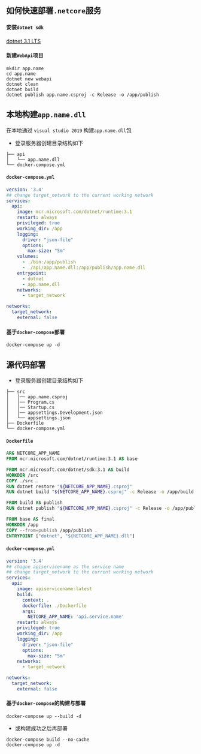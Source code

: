 ## 如何快速部署`.netcore`服务

#### 安装`dotnet sdk`
[dotnet 3.1 LTS](https://dotnet.microsoft.com/download/dotnet/3.1)


#### 新建`WebApi`项目
```shell
mkdir app.name
cd app.name
dotnet new webapi 
dotnet clean 
dotnet build
dotnet publish app.name.csproj -c Release -o /app/publish
```

## 本地构建`app.name.dll`
在本地通过 `visual studio 2019` 构建`app.name.dll`包

- 登录服务器创建目录结构如下
```
├── api
│   └── app.name.dll
└── docker-compose.yml
```

#### `docker-compose.yml`
```YAML
version: '3.4'
## change target_network to the current working network
services:
  api:
    image: mcr.microsoft.com/dotnet/runtime:3.1
    restart: always
    privileged: true
    working_dir: /app
    logging: 
      driver: "json-file"
      options:
        max-size: "5m"
    volumes:
      - ./bin:/app/publish
      - ./api/app.name.dll:/app/publish/app.name.dll
    entrypoint: 
      - dotnet
      - app.name.dll
    networks: 
      - target_network

networks: 
  target_network:
    external: false  
```

#### 基于`docker-compose`部署
```shell
docker-compose up -d
```

## 源代码部署
- 登录服务器创建目录结构如下
```
├── src
│   │── app.name.csproj
│   │── Program.cs
│   │── Startup.cs
│   │── appsettings.Development.json
│   └── appsettings.json 
├── Dockerfile
└── docker-compose.yml
```

#### `Dockerfile` 
```Dockerfile
ARG NETCORE_APP_NAME
FROM mcr.microsoft.com/dotnet/runtime:3.1 AS base

FROM mcr.microsoft.com/dotnet/sdk:3.1 AS build
WORKDIR /src
COPY ./src .
RUN dotnet restore "${NETCORE_APP_NAME}.csproj"
RUN dotnet build "${NETCORE_APP_NAME}.csproj" -c Release -o /app/build

FROM build AS publish
RUN dotnet publish "${NETCORE_APP_NAME}.csproj" -c Release -o /app/publish

FROM base AS final
WORKDIR /app
COPY --from=publish /app/publish .
ENTRYPOINT ["dotnet", "${NETCORE_APP_NAME}.dll"]
```

#### `docker-compose.yml`
```YAML
version: '3.4'
## chagne apiservicename as the service name
## change target_network to the current working network
services:
  api:
    image: apiservicename:latest
    build:
      context: .
      dockerfile: ./Dockerfile
      args: 
        NETCORE_APP_NAME: 'api.service.name'
    restart: always
    privileged: true
    working_dir: /app
    logging: 
      driver: "json-file"
      options:
        max-size: "5m"
    networks: 
      - target_network

networks: 
  target_network:
    external: false
```

#### 基于`docker-compose`的构建与部署
```shell
docker-compose up --build -d
```

- 或构建成功之后再部署
```shell
docker-compose build --no-cache
docker-compose up -d
```

